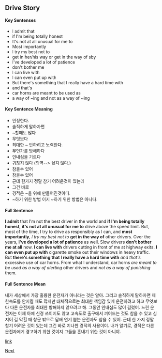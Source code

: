 Drive Story
------------

#### Key Sentenses
- I admit that
- if I'm being totally honest
- It's not at all unusual for me to 
- Most importantly
- I try my best not to 
- get in her/his way or get in the way of sby
- I've developed a lot of patience
- don't bother me
- I can live with
- I can even put up with
- But there's something that I really have a hard time with
- and that's
- car horns are meant to be used as
- a way of ~ing and not as a way of ~ing
 


#### Key Sentence Meaning
- 인정한다.
- 솔직하게 말하자면
- ~할때도 많다
- 무엇보다
- 최대한 ~ 안하려고 노력한다.
- 무언가를 방해하다
- 인내심을 기르다
- 귀찮지 않다 (의역--> 싫지 않다.)
- 참을수 있어
- 참을수 있어
- 근데 한가지 정말 참기 어려운것이 있는데
- 그건 바로
- 경적은 ~을 위해 만들어진것이다.
- ~하기 위한 방법 이지 ~하기 위한 방법은 아니다.



#### Full Sentence
**I admit** that I'm not the best driver in the world and **if I'm being totally honest**, **it's not at all unusual for me to** drive above the speed limit. But, most of the time, I try to drive as responsibly as I can, and **most importantly**, *I try my best not to* **get in the way of** other drivers. Over the years, **I've developed a lot of patience** as well. Slow drivers **don't bother me at all** now. **I can live with** drivers cutting in front of me at highway exits. **I can even put up with** cigarette smoke out their windows in heavy traffic. But **there's something that I really have a hard time with** *and that's* excessive use of car horns. From what I understand, car horns *are meant to be used as a way of alerting* other drivers and *not as a way of punishing* them.


#### Full Sentence Mean
내가 세상에서 가장 훌륭한 운전자가 아니라는 것은 알아. 그리고 솔직하게 말하자면 제한속도를 안지킬 때도 많지만 대체적으로는 최대한 책임감 있게 운전하려고 하고 무엇보다 다른 운전자를 최대한 방해하지 않으려고 해. 그동안 인내심도 많이 길렀어. 느린 운전자는 이제 아예 신경 쓰이지도 않고 고속도로 출구에서 끼어드는 것도 참을 수 있고 심지어 길 막힐 때 창문 밖으로 담배 연기 뿜는 운전자도 참을 수 있어. 근데 한 가지 정말 참기 어려운 것이 있는데 그건 바로 지나친 경적의 사용이야. 내가 알기로, 경적은 다른 운전자에게 경고하기 위한 것이지 그들을 혼내기 위한 것이 아니야.

[link](https://www.youtube.com/watch?v=poDx7qMITco)


[Next](./5.interview_story.md)

